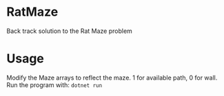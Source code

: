 # RatMaze
 Back track solution to the Rat Maze problem

# Usage
Modify the Maze arrays to reflect the maze. 1 for available path, 0 for wall.
Run the program with:
`dotnet run`
